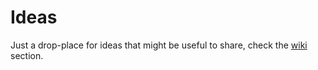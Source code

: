 # Ideas
Just a drop-place for ideas that might be useful to share, check the [wiki](https://github.com/kuking/ideas/wiki) section.
